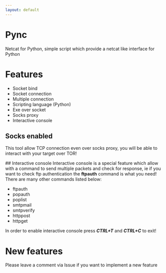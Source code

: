 ```yaml
---
layout: default
---
```

# Pync
Netcat for Python, simple script which provide a netcat like interface for Python

# Features

- Socket bind
- Socket connection
- Multiple connection
- Scripting language (Python)
- Exe over socket
- Socks proxy
- Interactive console

## Socks enabled
This tool allow TCP connection even over socks proxy, you will be able to interact with your target over TOR!

## Interactive console
Interactive console is a special feature which allow with a command to send multiple packets and check for response, ie if you want to check ftp authentication the **ftpauth** command is what you need! There are many other commands listed below:

- ftpauth 
- popauth
- poplist
- smtpmail
- smtpverify
- httppost
- httpget

In order to enable interactive console press ***CTRL+T*** and ***CTRL+C*** to exit!


# New features

Please leave a comment via Issue if you want to implement a new feature

